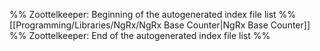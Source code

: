 %% Zoottelkeeper: Beginning of the autogenerated index file list  %%
 [[Programming/Libraries/NgRx/NgRx Base Counter|NgRx Base Counter]]
%% Zoottelkeeper: End of the autogenerated index file list  %%
